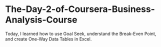 # The-Day-2-of-Coursera-Business-Analysis-Course
Today, I learned how to use Goal Seek, understand the Break-Even Point, and create One-Way Data Tables in Excel.
